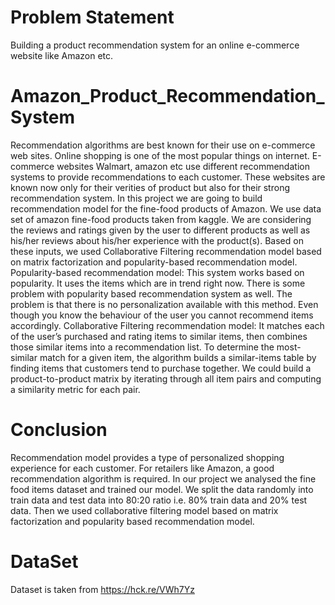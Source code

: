 # Problem Statement

Building a product recommendation system for an online e-commerce website like Amazon etc.

# Amazon_Product_Recommendation_System

Recommendation algorithms are best known for their use on e-commerce web sites. Online shopping is one of the most popular things on internet. E-commerce websites Walmart, amazon etc use different recommendation systems to provide recommendations to each customer. These websites are known now only for their verities of product but also for their strong recommendation system. 
In this project we are going to build recommendation model for the fine-food products of Amazon. We use data set of amazon fine-food products taken from kaggle. We are considering the reviews and ratings given by the user to different products as well as his/her reviews about his/her experience with the product(s). Based on these inputs, we used Collaborative Filtering recommendation model based on matrix factorization and popularity-based recommendation model. 
Popularity-based recommendation model: This system works based on popularity. It uses the items which are in trend right now. There is some problem with popularity based recommendation system as well. The problem is that there is no personalization available with this method. Even though you know the behaviour of the user you cannot recommend items accordingly.
Collaborative Filtering recommendation model: It matches each of the user’s purchased and rating items to similar items, then combines those similar items into a recommendation list. To determine the most-similar match for a given item, the algorithm builds a similar-items table by finding items that customers tend to purchase together. We could build a product-to-product matrix by iterating through all item pairs and computing a similarity metric for each pair.

# Conclusion

Recommendation model provides a type of personalized shopping experience for each customer. For retailers like Amazon, a good recommendation algorithm is required. In our project we analysed the fine food items dataset and trained our model. We split the data randomly into train data and test data into 80:20 ratio i.e. 80% train data and 20% test data. Then we used collaborative filtering model based on matrix factorization and popularity based recommendation model.

# DataSet

Dataset is taken from https://hck.re/VWh7Yz 
